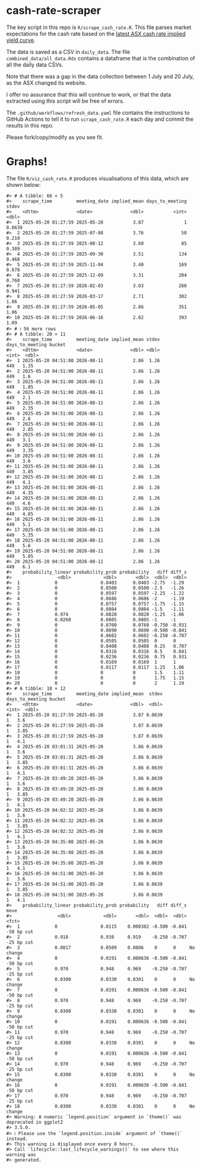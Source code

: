 
<!-- README.md is generated from README.Rmd. Please edit that file -->

# cash-rate-scraper

The key script in this repo is `R/scrape_cash_rate.R`. This file parses
market expectations for the cash rate based on the [latest ASX cash rate
implied yield
curve](https://www.asx.com.au/markets/trade-our-derivatives-market/futures-market/rba-rate-tracker).

The data is saved as a CSV in `daily_data`. The file
`combined_data/all_data.Rds` contains a dataframe that is the
combination of all the daily data CSVs.

Note that there was a gap in the data collection between 1 July and 20
July, as the ASX changed its website.

I offer no assurance that this will continue to work, or that the data
extracted using this script will be free of errors.

The `.github/workflows/refresh_data.yaml` file contains the instructions
to GitHub Actions to tell it to run `scrape_cash_rate.R` each day and
commit the results in this repo.

Please fork/copy/modify as you see fit.

# Graphs!

The file `R/viz_cash_rate.R` produces visualisations of this data, which
are shown below:

    #> # A tibble: 66 × 5
    #>    scrape_time         meeting_date implied_mean days_to_meeting  stdev
    #>    <dttm>              <date>              <dbl>           <int>  <dbl>
    #>  1 2025-05-20 01:27:59 2025-05-20           3.87               1 0.0639
    #>  2 2025-05-20 01:27:59 2025-07-08           3.76              50 0.210 
    #>  3 2025-05-20 01:27:59 2025-08-12           3.60              85 0.389 
    #>  4 2025-05-20 01:27:59 2025-09-30           3.51             134 0.468 
    #>  5 2025-05-20 01:27:59 2025-11-04           3.40             169 0.678 
    #>  6 2025-05-20 01:27:59 2025-12-09           3.31             204 0.768 
    #>  7 2025-05-20 01:27:59 2026-02-03           3.03             260 0.941 
    #>  8 2025-05-20 01:27:59 2026-03-17           2.71             302 1.06  
    #>  9 2025-05-20 01:27:59 2026-05-05           2.86             351 1.06  
    #> 10 2025-05-20 01:27:59 2026-06-16           2.82             393 1.09  
    #> # ℹ 56 more rows
    #> # A tibble: 20 × 11
    #>    scrape_time         meeting_date implied_mean stdev days_to_meeting bucket
    #>    <dttm>              <date>              <dbl> <dbl>           <int>  <dbl>
    #>  1 2025-05-20 04:51:00 2026-08-11           2.86  1.26             449   1.35
    #>  2 2025-05-20 04:51:00 2026-08-11           2.86  1.26             449   1.6 
    #>  3 2025-05-20 04:51:00 2026-08-11           2.86  1.26             449   1.85
    #>  4 2025-05-20 04:51:00 2026-08-11           2.86  1.26             449   2.1 
    #>  5 2025-05-20 04:51:00 2026-08-11           2.86  1.26             449   2.35
    #>  6 2025-05-20 04:51:00 2026-08-11           2.86  1.26             449   2.6 
    #>  7 2025-05-20 04:51:00 2026-08-11           2.86  1.26             449   2.85
    #>  8 2025-05-20 04:51:00 2026-08-11           2.86  1.26             449   3.1 
    #>  9 2025-05-20 04:51:00 2026-08-11           2.86  1.26             449   3.35
    #> 10 2025-05-20 04:51:00 2026-08-11           2.86  1.26             449   3.6 
    #> 11 2025-05-20 04:51:00 2026-08-11           2.86  1.26             449   3.85
    #> 12 2025-05-20 04:51:00 2026-08-11           2.86  1.26             449   4.1 
    #> 13 2025-05-20 04:51:00 2026-08-11           2.86  1.26             449   4.35
    #> 14 2025-05-20 04:51:00 2026-08-11           2.86  1.26             449   4.6 
    #> 15 2025-05-20 04:51:00 2026-08-11           2.86  1.26             449   4.85
    #> 16 2025-05-20 04:51:00 2026-08-11           2.86  1.26             449   5.1 
    #> 17 2025-05-20 04:51:00 2026-08-11           2.86  1.26             449   5.35
    #> 18 2025-05-20 04:51:00 2026-08-11           2.86  1.26             449   5.6 
    #> 19 2025-05-20 04:51:00 2026-08-11           2.86  1.26             449   5.85
    #> 20 2025-05-20 04:51:00 2026-08-11           2.86  1.26             449   6.1 
    #>    probability_linear probability_prob probability   diff diff_s
    #>                 <dbl>            <dbl>       <dbl>  <dbl>  <dbl>
    #>  1             0                0.0403      0.0403 -2.75  -1.29 
    #>  2             0                0.0500      0.0500 -2.5   -1.26 
    #>  3             0                0.0597      0.0597 -2.25  -1.22 
    #>  4             0                0.0686      0.0686 -2     -1.19 
    #>  5             0                0.0757      0.0757 -1.75  -1.15 
    #>  6             0                0.0804      0.0804 -1.5   -1.11 
    #>  7             0.974            0.0820      0.0820 -1.25  -1.06 
    #>  8             0.0260           0.0805      0.0805 -1     -1    
    #>  9             0                0.0760      0.0760 -0.750 -0.931
    #> 10             0                0.0690      0.0690 -0.500 -0.841
    #> 11             0                0.0602      0.0602 -0.250 -0.707
    #> 12             0                0.0505      0.0505  0      0    
    #> 13             0                0.0408      0.0408  0.25   0.707
    #> 14             0                0.0316      0.0316  0.5    0.841
    #> 15             0                0.0236      0.0236  0.75   0.931
    #> 16             0                0.0169      0.0169  1      1    
    #> 17             0                0.0117      0.0117  1.25   1.06 
    #> 18             0                0           0       1.5    1.11 
    #> 19             0                0           0       1.75   1.15 
    #> 20             0                0           0       2      1.19
    #> # A tibble: 18 × 12
    #>    scrape_time         meeting_date implied_mean  stdev days_to_meeting bucket
    #>    <dttm>              <date>              <dbl>  <dbl>           <int>  <dbl>
    #>  1 2025-05-20 01:27:59 2025-05-20           3.87 0.0639               1   3.6 
    #>  2 2025-05-20 01:27:59 2025-05-20           3.87 0.0639               1   3.85
    #>  3 2025-05-20 01:27:59 2025-05-20           3.87 0.0639               1   4.1 
    #>  4 2025-05-20 03:01:31 2025-05-20           3.86 0.0639               1   3.6 
    #>  5 2025-05-20 03:01:31 2025-05-20           3.86 0.0639               1   3.85
    #>  6 2025-05-20 03:01:31 2025-05-20           3.86 0.0639               1   4.1 
    #>  7 2025-05-20 03:49:28 2025-05-20           3.86 0.0639               1   3.6 
    #>  8 2025-05-20 03:49:28 2025-05-20           3.86 0.0639               1   3.85
    #>  9 2025-05-20 03:49:28 2025-05-20           3.86 0.0639               1   4.1 
    #> 10 2025-05-20 04:02:32 2025-05-20           3.86 0.0639               1   3.6 
    #> 11 2025-05-20 04:02:32 2025-05-20           3.86 0.0639               1   3.85
    #> 12 2025-05-20 04:02:32 2025-05-20           3.86 0.0639               1   4.1 
    #> 13 2025-05-20 04:35:08 2025-05-20           3.86 0.0639               1   3.6 
    #> 14 2025-05-20 04:35:08 2025-05-20           3.86 0.0639               1   3.85
    #> 15 2025-05-20 04:35:08 2025-05-20           3.86 0.0639               1   4.1 
    #> 16 2025-05-20 04:51:00 2025-05-20           3.86 0.0639               1   3.6 
    #> 17 2025-05-20 04:51:00 2025-05-20           3.86 0.0639               1   3.85
    #> 18 2025-05-20 04:51:00 2025-05-20           3.86 0.0639               1   4.1 
    #>    probability_linear probability_prob probability   diff diff_s move      
    #>                 <dbl>            <dbl>       <dbl>  <dbl>  <dbl> <fct>     
    #>  1             0                0.0115    0.000382 -0.500 -0.841 -50 bp cut
    #>  2             0.918            0.938     0.919    -0.250 -0.707 -25 bp cut
    #>  3             0.0817           0.0509    0.0806    0      0     No change 
    #>  4             0                0.0191    0.000636 -0.500 -0.841 -50 bp cut
    #>  5             0.970            0.948     0.969    -0.250 -0.707 -25 bp cut
    #>  6             0.0300           0.0330    0.0301    0      0     No change 
    #>  7             0                0.0191    0.000636 -0.500 -0.841 -50 bp cut
    #>  8             0.970            0.948     0.969    -0.250 -0.707 -25 bp cut
    #>  9             0.0300           0.0330    0.0301    0      0     No change 
    #> 10             0                0.0191    0.000636 -0.500 -0.841 -50 bp cut
    #> 11             0.970            0.948     0.969    -0.250 -0.707 -25 bp cut
    #> 12             0.0300           0.0330    0.0301    0      0     No change 
    #> 13             0                0.0191    0.000636 -0.500 -0.841 -50 bp cut
    #> 14             0.970            0.948     0.969    -0.250 -0.707 -25 bp cut
    #> 15             0.0300           0.0330    0.0301    0      0     No change 
    #> 16             0                0.0191    0.000636 -0.500 -0.841 -50 bp cut
    #> 17             0.970            0.948     0.969    -0.250 -0.707 -25 bp cut
    #> 18             0.0300           0.0330    0.0301    0      0     No change
    #> Warning: A numeric `legend.position` argument in `theme()` was deprecated in ggplot2
    #> 3.5.0.
    #> ℹ Please use the `legend.position.inside` argument of `theme()` instead.
    #> This warning is displayed once every 8 hours.
    #> Call `lifecycle::last_lifecycle_warnings()` to see where this warning was
    #> generated.
